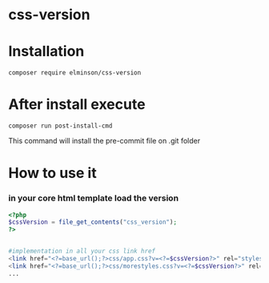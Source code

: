 # css-version

# Installation

`composer require elminson/css-version`

# After install execute

`composer run post-install-cmd`

This command will install the pre-commit file on .git folder

# How to use it
### in your core html template load the version

```php
<?php
$cssVersion = file_get_contents("css_version");
?>


#implementation in all your css link href
<link href="<?=base_url();?>css/app.css?v=<?=$cssVersion?>" rel="stylesheet">
<link href="<?=base_url();?>css/morestyles.css?v=<?=$cssVersion?>" rel="stylesheet">
...
```